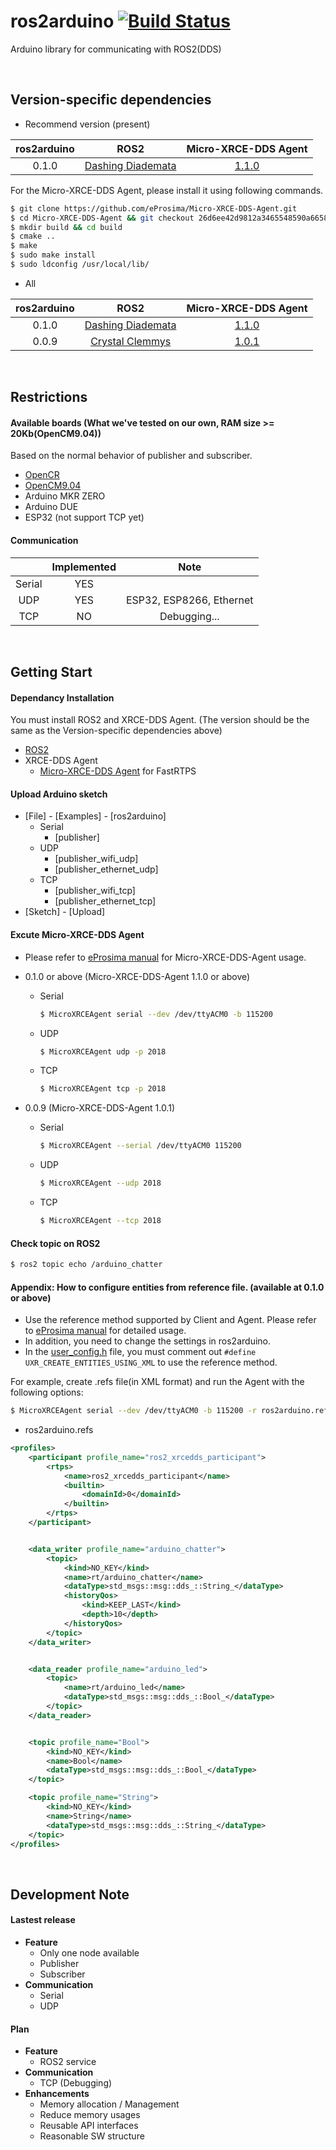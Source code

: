 # ros2arduino [![Build Status](https://travis-ci.org/ROBOTIS-GIT/ros2arduino.svg?branch=master)](https://travis-ci.org/ROBOTIS-GIT/ros2arduino/branches)
Arduino library for communicating with ROS2(DDS)

<br>

## Version-specific dependencies

- Recommend version (present)

|ros2arduino|ROS2|Micro-XRCE-DDS Agent|
|:-:|:-:|:-:|
|0.1.0|[Dashing Diademata](https://github.com/ros2/ros2/releases/tag/release-dashing-20190531)|[1.1.0](https://github.com/eProsima/Micro-XRCE-DDS-Agent/releases/tag/v1.1.0)|

For the Micro-XRCE-DDS Agent, please install it using following commands.
```bash
$ git clone https://github.com/eProsima/Micro-XRCE-DDS-Agent.git
$ cd Micro-XRCE-DDS-Agent && git checkout 26d6ee42d9812a3465548590a66588d81c511ddc
$ mkdir build && cd build
$ cmake ..
$ make
$ sudo make install
$ sudo ldconfig /usr/local/lib/
```

- All

|ros2arduino|ROS2|Micro-XRCE-DDS Agent|
|:-:|:-:|:-:|
|0.1.0|[Dashing Diademata](https://github.com/ros2/ros2/releases/tag/release-dashing-20190531)|[1.1.0](https://github.com/eProsima/Micro-XRCE-DDS-Agent/releases/tag/v1.1.0)|
|0.0.9|[Crystal Clemmys](https://github.com/ros2/ros2/releases/tag/release-crystal-20181214)|[1.0.1](https://github.com/eProsima/Micro-XRCE-DDS-Agent/releases/tag/v1.0.1)|

<br>

## Restrictions

#### Available boards (What we've tested on our own, RAM size >= 20Kb(OpenCM9.04))
Based on the normal behavior of publisher and subscriber.

 - [OpenCR](http://emanual.robotis.com/docs/en/parts/controller/opencr10/)
 - [OpenCM9.04](http://emanual.robotis.com/docs/en/parts/controller/opencm904/)
 - Arduino MKR ZERO
 - Arduino DUE
 - ESP32 (not support TCP yet)

#### Communication
 ||Implemented|Note|
 |:-:|:-:|:-:|
 |Serial|YES||
 |UDP|YES|ESP32, ESP8266, Ethernet|
 |TCP|NO|Debugging...|

<br>

## Getting Start

#### Dependancy Installation
You must install ROS2 and XRCE-DDS Agent. (The version should be the same as the Version-specific dependencies above)
 - [ROS2](https://index.ros.org/doc/ros2/Installation/)
 - XRCE-DDS Agent
	 - [Micro-XRCE-DDS Agent](https://micro-xrce-dds.readthedocs.io/en/latest/installation.html#installing-the-agent-stand-alone) for FastRTPS

#### Upload Arduino sketch
 - [File] - [Examples] - [ros2arduino]
   - Serial
     - [publisher]
   - UDP
     - [publisher_wifi_udp]
     - [publisher_ethernet_udp]
   - TCP
     - [publisher_wifi_tcp]
     - [publisher_ethernet_tcp]
 - [Sketch] - [Upload]
 
 
#### Excute Micro-XRCE-DDS Agent

- Please refer to [eProsima manual](https://micro-xrce-dds.readthedocs.io/en/latest/agent.html) for Micro-XRCE-DDS-Agent usage.

- 0.1.0 or above (Micro-XRCE-DDS-Agent 1.1.0 or above)
  - Serial
    ```bash
    $ MicroXRCEAgent serial --dev /dev/ttyACM0 -b 115200
    ```
  - UDP
    ```bash
    $ MicroXRCEAgent udp -p 2018
    ```
  - TCP
    ```bash
    $ MicroXRCEAgent tcp -p 2018
    ```

- 0.0.9 (Micro-XRCE-DDS-Agent 1.0.1)
  - Serial
    ```bash
    $ MicroXRCEAgent --serial /dev/ttyACM0 115200
    ```
  - UDP
    ```bash
    $ MicroXRCEAgent --udp 2018
    ```
  - TCP
    ```bash
    $ MicroXRCEAgent --tcp 2018
    ```

#### Check topic on ROS2
```bash
$ ros2 topic echo /arduino_chatter
```

#### Appendix: How to configure entities from reference file. (available at 0.1.0 or above)
- Use the reference method supported by Client and Agent. Please refer to [eProsima manual](https://micro-xrce-dds.readthedocs.io/en/latest/agent.html#run-an-agent) for detailed usage.
- In addition, you need to change the settings in ros2arduino.
- In the [user_config.h](https://github.com/ROBOTIS-GIT/ros2arduino/blob/master/src/user_config.h) file, you must comment out `#define UXR_CREATE_ENTITIES_USING_XML` to use the reference method.

For example, create .refs file(in XML format) and run the Agent with the following options:
```bash
$ MicroXRCEAgent serial --dev /dev/ttyACM0 -b 115200 -r ros2arduino.refs
```
- ros2arduino.refs
```xml
<profiles>
    <participant profile_name="ros2_xrcedds_participant">
        <rtps>
            <name>ros2_xrcedds_participant</name>
            <builtin>
                <domainId>0</domainId>
            </builtin>
        </rtps>
    </participant>


    <data_writer profile_name="arduino_chatter">
        <topic>
            <kind>NO_KEY</kind>
            <name>rt/arduino_chatter</name>
            <dataType>std_msgs::msg::dds_::String_</dataType>
            <historyQos>
                <kind>KEEP_LAST</kind>
                <depth>10</depth>
            </historyQos>
        </topic>
    </data_writer>


    <data_reader profile_name="arduino_led">
        <topic>
            <name>rt/arduino_led</name>
            <dataType>std_msgs::msg::dds_::Bool_</dataType>
        </topic>
    </data_reader>


    <topic profile_name="Bool">
        <kind>NO_KEY</kind>
        <name>Bool</name>
        <dataType>std_msgs::msg::dds_::Bool_</dataType>
    </topic>

    <topic profile_name="String">
        <kind>NO_KEY</kind>
        <name>String</name>
        <dataType>std_msgs::msg::dds_::String_</dataType>
    </topic>
</profiles>

```

 <br>
 
## Development Note

#### Lastest release
 - **Feature**
    - Only one node available
    - Publisher
    - Subscriber
 - **Communication**
    - Serial
    - UDP

#### Plan
 - **Feature**
    - ROS2 service
 - **Communication**
    - TCP (Debugging)
 - **Enhancements**
    - Memory allocation / Management
    - Reduce memory usages
    - Reusable API interfaces
    - Reasonable SW structure
    
